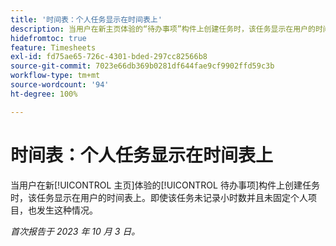 ```yaml
---
title: '时间表：个人任务显示在时间表上'
description: 当用户在新主页体验的“待办事项”构件上创建任务时，该任务显示在用户的时间表上。即使该任务未记录小时数并且未固定个人项目，也发生这种情况。
hidefromtoc: true
feature: Timesheets
exl-id: fd75ae65-726c-4301-bded-297cc82566b8
source-git-commit: 7023e66db369b0281df644fae9cf9902ffd59c3b
workflow-type: tm+mt
source-wordcount: '94'
ht-degree: 100%

---
```


# 时间表：个人任务显示在时间表上

当用户在新[!UICONTROL 主页]体验的[!UICONTROL 待办事项]构件上创建任务时，该任务显示在用户的时间表上。即使该任务未记录小时数并且未固定个人项目，也发生这种情况。

_首次报告于 2023 年 10 月 3 日。_
